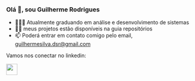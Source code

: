 
<!--
**Guilherme-dsr/Guilherme-dsr** is a ✨ _special_ ✨ repository because its `README.md` (this file) appears on your GitHub profile.

Here are some ideas to get you started:

- 🔭 I’m currently working on ...
- 🌱 I’m currently learning ...
- 👯 I’m looking to collaborate on ...
- 🤔 I’m looking for help with ...
- 💬 Ask me about ...
- 📫 How to reach me: ...
- 😄 Pronouns: ...
- ⚡ Fun fact: ...
-->

### Olá 👋, sou Guilherme Rodrigues

- 👨🏻‍🎓 Atualmente graduando em análise e desenvolvimento de sistemas
- 👨‍💻 meus projetos estão disponíveis na guia repositórios
- 📫 Poderá entrar em contato comigo pelo email, guilhermesilva.dsr@gmail.com

Vamos nos conectar no linkedin:
<p>
<a href="https://www.linkedin.com/in/guilherme-dsr/" target="_blank"><img align="left" width="30" height="30" src="https://cdn-icons-png.flaticon.com/512/174/174857.png"></a>
</p>

